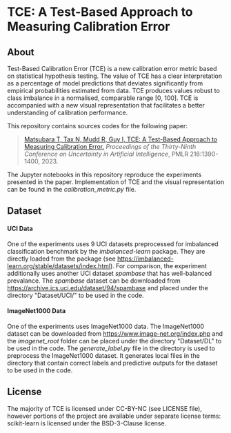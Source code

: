 # TCE: A Test-Based Approach to Measuring Calibration Error

## About

Test-Based Calibration Error (TCE) is a new calibration error metric based on statistical hypothesis testing. The value of TCE has a clear interpretation as a percentage of model predictions that deviates significantly from empirical probabilities estimated from data. TCE produces values robust to class imbalance in a normalised, comparable range [0, 100]. TCE is accompanied with a new visual representation that facilitates a better understanding of calibration performance. 

This repository contains sources codes for the following paper:

> [Matsubara T, Tax N, Mudd R, Guy I, TCE: A Test-Based Approach to Measuring Calibration Error.](https://proceedings.mlr.press/v216/matsubara23a.html) *Proceedings of the Thirty-Ninth Conference on Uncertainty in Artificial Intelligence*, PMLR 216:1390-1400, 2023.

The Jupyter notebooks in this repository reproduce the experiments presented in the paper. Implementation of TCE and the visual representation can be found in the *calibration_metric.py* file.



## Dataset

#### UCI Data

One of the experiments uses 9 UCI datasets preprocessed for imbalanced classification benchmark by the *imbalanced-learn* package. They are directly loaded from the package (see https://imbalanced-learn.org/stable/datasets/index.html). For comparison, the experiment additionally uses another UCI dataset *spambase* that has well-balanced prevalance. The *spambase* dataset can be downloaded from https://archive.ics.uci.edu/dataset/94/spambase and placed under the directory "Dataset/UCI/" to be used in the code.

#### ImageNet1000 Data

One of the experiments uses ImageNet1000 data. The ImageNet1000 dataset can be downloaded from https://www.image-net.org/index.php and the *imagenet_root* folder can be placed under the directory "Dataset/DL" to be used in the code. The *generate_label.py* file in the directory is used to preprocess the ImageNet1000 dataset. It generates local files in the directory that contain correct labels and predictive outputs for the dataset to be used in the code.



## License

The majority of TCE is licensed under CC-BY-NC (see LICENSE file), however portions of the project are available under separate license terms: scikit-learn is licensed under the BSD-3-Clause license.
